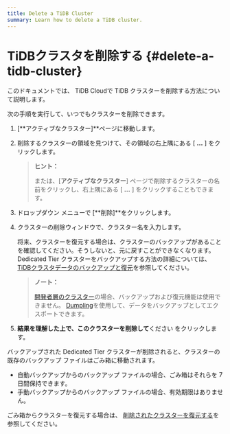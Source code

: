 ```yaml
---
title: Delete a TiDB Cluster
summary: Learn how to delete a TiDB cluster.
---
```


# TiDBクラスタを削除する {#delete-a-tidb-cluster}

このドキュメントでは、 TiDB Cloudで TiDB クラスターを削除する方法について説明します。

次の手順を実行して、いつでもクラスターを削除できます。

1.  [**アクティブなクラスター]**ページに移動します。

2.  削除するクラスターの領域を見つけて、その領域の右上隅にある [ **...** ] をクリックします。

    > **ヒント：**
    >
    > または、[**アクティブなクラスター**] ページで削除するクラスターの名前をクリックし、右上隅にある [ <strong>...</strong> ] をクリックすることもできます。

3.  ドロップダウン メニューで [**削除]**をクリックします。

4.  クラスターの削除ウィンドウで、クラスター名を入力します。

    将来、クラスターを復元する場合は、クラスターのバックアップがあることを確認してください。そうしないと、元に戻すことができなくなります。 Dedicated Tier クラスターをバックアップする方法の詳細については、 [TiDBクラスタデータのバックアップと復元](/tidb-cloud/backup-and-restore.md)を参照してください。

    > **ノート：**
    >
    > [開発者層のクラスター](/tidb-cloud/select-cluster-tier.md#developer-tier)の場合、バックアップおよび復元機能は使用できません。 [Dumpling](https://docs.pingcap.com/tidb/stable/dumpling-overview)を使用して、データをバックアップとしてエクスポートできます。

5.  **結果を理解した上で、このクラスターを削除して**ください をクリックします。

バックアップされた Dedicated Tier クラスターが削除されると、クラスターの既存のバックアップ ファイルはごみ箱に移動されます。

-   自動バックアップからのバックアップ ファイルの場合、ごみ箱はそれらを 7 日間保持できます。
-   手動バックアップからのバックアップ ファイルの場合、有効期限はありません。

ごみ箱からクラスターを復元する場合は、 [削除されたクラスターを復元する](/tidb-cloud/backup-and-restore.md#restore-a-deleted-cluster)を参照してください。

